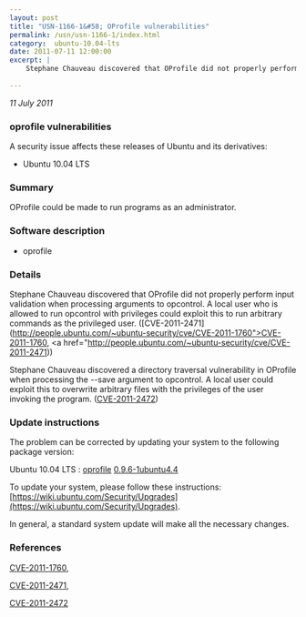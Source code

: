 ```yaml
---
layout: post
title: "USN-1166-1&#58; OProfile vulnerabilities"
permalink: /usn/usn-1166-1/index.html
category:  ubuntu-10.04-lts
date: 2011-07-11 12:00:00
excerpt: |
    Stephane Chauveau discovered that OProfile did not properly perform input validation when processing arguments to opcontrol. A local user who is allowed to run opcontrol with privileges could exploit this to run arbitrary commands as the privileged user. ([CVE-2011-2471](http://people.ubuntu.com/~ubuntu-security/cve/CVE-2011-1760">CVE-2011-1760</a>, <a href="http://people.ubuntu.com/~ubuntu-security/cve/CVE-2011-2471))
    
--- 
```

 
 

*11 July 2011*

### oprofile vulnerabilities

A security issue affects these releases of Ubuntu and its derivatives:

* Ubuntu 10.04 LTS

### Summary

OProfile could be made to run programs as an administrator. 

### Software description

* oprofile 

### Details

Stephane Chauveau discovered that OProfile did not properly perform input validation when processing arguments to opcontrol. A local user who is allowed to run opcontrol with privileges could exploit this to run arbitrary commands as the privileged user. ([CVE-2011-2471](http://people.ubuntu.com/~ubuntu-security/cve/CVE-2011-1760">CVE-2011-1760</a>, <a href="http://people.ubuntu.com/~ubuntu-security/cve/CVE-2011-2471))

Stephane Chauveau discovered a directory traversal vulnerability in OProfile when processing the --save argument to opcontrol. A local user could exploit this to overwrite arbitrary files with the privileges of the user invoking the program. ([CVE-2011-2472](http://people.ubuntu.com/~ubuntu-security/cve/CVE-2011-2472)) 

### Update instructions

The problem can be corrected by updating your system to the following package version:

Ubuntu 10.04 LTS
 : [oprofile](https://launchpad.net/ubuntu/+source/oprofile) <span> [0.9.6-1ubuntu4.4](https://launchpad.net/ubuntu/+source/oprofile/0.9.6-1ubuntu4.4) </span> 

To update your system, please follow these instructions: [https://wiki.ubuntu.com/Security/Upgrades](https://wiki.ubuntu.com/Security/Upgrades).

In general, a standard system update will make all the necessary changes. 

### References

 
 [CVE-2011-1760](http://people.ubuntu.com/~ubuntu-security/cve/CVE-2011-1760), 

 [CVE-2011-2471](http://people.ubuntu.com/~ubuntu-security/cve/CVE-2011-2471), 

 [CVE-2011-2472](http://people.ubuntu.com/~ubuntu-security/cve/CVE-2011-2472)
 

